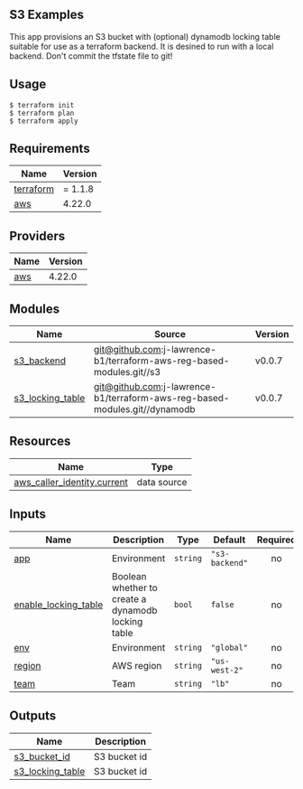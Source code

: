 ## S3 Examples

This app provisions an S3 bucket with (optional) dynamodb locking table suitable for use as a terraform backend.
It is desined to run with a local backend. Don't commit the tfstate file to git!

## Usage

```
$ terraform init
$ terraform plan
$ terraform apply
```

## Requirements

| Name | Version |
|------|---------|
| <a name="requirement_terraform"></a> [terraform](#requirement\_terraform) | = 1.1.8 |
| <a name="requirement_aws"></a> [aws](#requirement\_aws) | 4.22.0 |

## Providers

| Name | Version |
|------|---------|
| <a name="provider_aws"></a> [aws](#provider\_aws) | 4.22.0 |

## Modules

| Name | Source | Version |
|------|--------|---------|
| <a name="module_s3_backend"></a> [s3\_backend](#module\_s3\_backend) | git@github.com:j-lawrence-b1/terraform-aws-reg-based-modules.git//s3 | v0.0.7 |
| <a name="module_s3_locking_table"></a> [s3\_locking\_table](#module\_s3\_locking\_table) | git@github.com:j-lawrence-b1/terraform-aws-reg-based-modules.git//dynamodb | v0.0.7 |

## Resources

| Name | Type |
|------|------|
| [aws_caller_identity.current](https://registry.terraform.io/providers/hashicorp/aws/4.22.0/docs/data-sources/caller_identity) | data source |

## Inputs

| Name | Description | Type | Default | Required |
|------|-------------|------|---------|:--------:|
| <a name="input_app"></a> [app](#input\_app) | Environment | `string` | `"s3-backend"` | no |
| <a name="input_enable_locking_table"></a> [enable\_locking\_table](#input\_enable\_locking\_table) | Boolean whether to create a dynamodb locking table | `bool` | `false` | no |
| <a name="input_env"></a> [env](#input\_env) | Environment | `string` | `"global"` | no |
| <a name="input_region"></a> [region](#input\_region) | AWS region | `string` | `"us-west-2"` | no |
| <a name="input_team"></a> [team](#input\_team) | Team | `string` | `"lb"` | no |

## Outputs

| Name | Description |
|------|-------------|
| <a name="output_s3_bucket_id"></a> [s3\_bucket\_id](#output\_s3\_bucket\_id) | S3 bucket id |
| <a name="output_s3_locking_table"></a> [s3\_locking\_table](#output\_s3\_locking\_table) | S3 bucket id |
